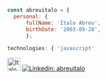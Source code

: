 
 
  ##
  ``` js
  const abreuitalo = {
    personal: {
        fullName: 'Ítalo Abreu',
        birthDate: '2003-09-28',
        };
 ```
  
  
  <!-- skills !-->
  ```js
  technologies: { 'javascript'
   ```
 <img alt="Italo-Js" height="30" src="https://cdn.jsdelivr.net/gh/devicons/devicon/icons/javascript/javascript-original.svg"> [![Linkedin: abreuitalo](https://img.shields.io/badge/-abreuitalo-blue?style=flat-square&logo=Linkedin&logoColor=white&link=https://www.linkedin.com/in/abreuitalo/)](https://www.linkedin.com/in/ítalo-abreu-7711b3198/)
 
